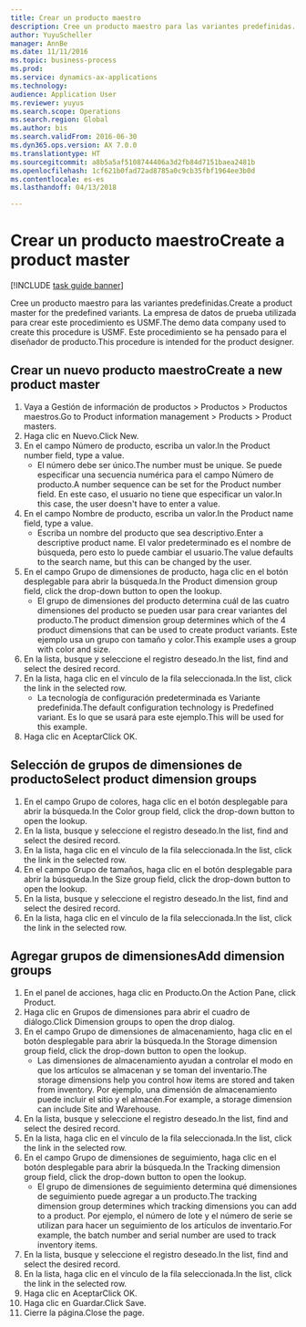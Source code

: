 ```yaml
--- 
title: Crear un producto maestro
description: Cree un producto maestro para las variantes predefinidas.
author: YuyuScheller
manager: AnnBe
ms.date: 11/11/2016
ms.topic: business-process
ms.prod: 
ms.service: dynamics-ax-applications
ms.technology: 
audience: Application User
ms.reviewer: yuyus
ms.search.scope: Operations
ms.search.region: Global
ms.author: bis
ms.search.validFrom: 2016-06-30
ms.dyn365.ops.version: AX 7.0.0
ms.translationtype: HT
ms.sourcegitcommit: a8b5a5af5108744406a3d2fb84d7151baea2481b
ms.openlocfilehash: 1cf621b0fad72ad8785a0c9cb35fbf1964ee3b0d
ms.contentlocale: es-es
ms.lasthandoff: 04/13/2018

---
```

# <a name="create-a-product-master"></a><span data-ttu-id="a6c20-103">Crear un producto maestro</span><span class="sxs-lookup"><span data-stu-id="a6c20-103">Create a product master</span></span>

[!INCLUDE [task guide banner](../../includes/task-guide-banner.md)]

<span data-ttu-id="a6c20-104">Cree un producto maestro para las variantes predefinidas.</span><span class="sxs-lookup"><span data-stu-id="a6c20-104">Create a product master for the predefined variants.</span></span> <span data-ttu-id="a6c20-105">La empresa de datos de prueba utilizada para crear este procedimiento es USMF.</span><span class="sxs-lookup"><span data-stu-id="a6c20-105">The demo data company used to create this procedure is USMF.</span></span> <span data-ttu-id="a6c20-106">Este procedimiento se ha pensado para el diseñador de producto.</span><span class="sxs-lookup"><span data-stu-id="a6c20-106">This procedure is intended for the product designer.</span></span>


## <a name="create-a-new-product-master"></a><span data-ttu-id="a6c20-107">Crear un nuevo producto maestro</span><span class="sxs-lookup"><span data-stu-id="a6c20-107">Create a new product master</span></span>
1. <span data-ttu-id="a6c20-108">Vaya a Gestión de información de productos > Productos > Productos maestros.</span><span class="sxs-lookup"><span data-stu-id="a6c20-108">Go to Product information management > Products > Product masters.</span></span>
2. <span data-ttu-id="a6c20-109">Haga clic en Nuevo.</span><span class="sxs-lookup"><span data-stu-id="a6c20-109">Click New.</span></span>
3. <span data-ttu-id="a6c20-110">En el campo Número de producto, escriba un valor.</span><span class="sxs-lookup"><span data-stu-id="a6c20-110">In the Product number field, type a value.</span></span>
    * <span data-ttu-id="a6c20-111">El número debe ser único.</span><span class="sxs-lookup"><span data-stu-id="a6c20-111">The number must be unique.</span></span> <span data-ttu-id="a6c20-112">Se puede especificar una secuencia numérica para el campo Número de producto.</span><span class="sxs-lookup"><span data-stu-id="a6c20-112">A number sequence can be set for the Product number field.</span></span> <span data-ttu-id="a6c20-113">En este caso, el usuario no tiene que especificar un valor.</span><span class="sxs-lookup"><span data-stu-id="a6c20-113">In this case, the user doesn't have to enter a value.</span></span>  
4. <span data-ttu-id="a6c20-114">En el campo Nombre de producto, escriba un valor.</span><span class="sxs-lookup"><span data-stu-id="a6c20-114">In the Product name field, type a value.</span></span>
    * <span data-ttu-id="a6c20-115">Escriba un nombre del producto que sea descriptivo.</span><span class="sxs-lookup"><span data-stu-id="a6c20-115">Enter a descriptive product name.</span></span> <span data-ttu-id="a6c20-116">El valor predeterminado es el nombre de búsqueda, pero esto lo puede cambiar el usuario.</span><span class="sxs-lookup"><span data-stu-id="a6c20-116">The value defaults to the search name, but this can be changed by the user.</span></span>  
5. <span data-ttu-id="a6c20-117">En el campo Grupo de dimensiones de producto, haga clic en el botón desplegable para abrir la búsqueda.</span><span class="sxs-lookup"><span data-stu-id="a6c20-117">In the Product dimension group field, click the drop-down button to open the lookup.</span></span>
    * <span data-ttu-id="a6c20-118">El grupo de dimensiones del producto determina cuál de las cuatro dimensiones del producto se pueden usar para crear variantes del producto.</span><span class="sxs-lookup"><span data-stu-id="a6c20-118">The product dimension group determines which of the 4 product dimensions that can be used to create product variants.</span></span> <span data-ttu-id="a6c20-119">Este ejemplo usa un grupo con tamaño y color.</span><span class="sxs-lookup"><span data-stu-id="a6c20-119">This example uses a group with color and size.</span></span>  
6. <span data-ttu-id="a6c20-120">En la lista, busque y seleccione el registro deseado.</span><span class="sxs-lookup"><span data-stu-id="a6c20-120">In the list, find and select the desired record.</span></span>
7. <span data-ttu-id="a6c20-121">En la lista, haga clic en el vínculo de la fila seleccionada.</span><span class="sxs-lookup"><span data-stu-id="a6c20-121">In the list, click the link in the selected row.</span></span>
    * <span data-ttu-id="a6c20-122">La tecnología de configuración predeterminada es Variante predefinida.</span><span class="sxs-lookup"><span data-stu-id="a6c20-122">The default configuration technology is Predefined variant.</span></span> <span data-ttu-id="a6c20-123">Es lo que se usará para este ejemplo.</span><span class="sxs-lookup"><span data-stu-id="a6c20-123">This will be used for this example.</span></span>  
8. <span data-ttu-id="a6c20-124">Haga clic en Aceptar</span><span class="sxs-lookup"><span data-stu-id="a6c20-124">Click OK.</span></span>

## <a name="select-product-dimension-groups"></a><span data-ttu-id="a6c20-125">Selección de grupos de dimensiones de producto</span><span class="sxs-lookup"><span data-stu-id="a6c20-125">Select product dimension groups</span></span>
1. <span data-ttu-id="a6c20-126">En el campo Grupo de colores, haga clic en el botón desplegable para abrir la búsqueda.</span><span class="sxs-lookup"><span data-stu-id="a6c20-126">In the Color group field, click the drop-down button to open the lookup.</span></span>
2. <span data-ttu-id="a6c20-127">En la lista, busque y seleccione el registro deseado.</span><span class="sxs-lookup"><span data-stu-id="a6c20-127">In the list, find and select the desired record.</span></span>
3. <span data-ttu-id="a6c20-128">En la lista, haga clic en el vínculo de la fila seleccionada.</span><span class="sxs-lookup"><span data-stu-id="a6c20-128">In the list, click the link in the selected row.</span></span>
4. <span data-ttu-id="a6c20-129">En el campo Grupo de tamaños, haga clic en el botón desplegable para abrir la búsqueda.</span><span class="sxs-lookup"><span data-stu-id="a6c20-129">In the Size group field, click the drop-down button to open the lookup.</span></span>
5. <span data-ttu-id="a6c20-130">En la lista, busque y seleccione el registro deseado.</span><span class="sxs-lookup"><span data-stu-id="a6c20-130">In the list, find and select the desired record.</span></span>
6. <span data-ttu-id="a6c20-131">En la lista, haga clic en el vínculo de la fila seleccionada.</span><span class="sxs-lookup"><span data-stu-id="a6c20-131">In the list, click the link in the selected row.</span></span>

## <a name="add-dimension-groups"></a><span data-ttu-id="a6c20-132">Agregar grupos de dimensiones</span><span class="sxs-lookup"><span data-stu-id="a6c20-132">Add dimension groups</span></span>
1. <span data-ttu-id="a6c20-133">En el panel de acciones, haga clic en Producto.</span><span class="sxs-lookup"><span data-stu-id="a6c20-133">On the Action Pane, click Product.</span></span>
2. <span data-ttu-id="a6c20-134">Haga clic en Grupos de dimensiones para abrir el cuadro de diálogo.</span><span class="sxs-lookup"><span data-stu-id="a6c20-134">Click Dimension groups to open the drop dialog.</span></span>
3. <span data-ttu-id="a6c20-135">En el campo Grupo de dimensiones de almacenamiento, haga clic en el botón desplegable para abrir la búsqueda.</span><span class="sxs-lookup"><span data-stu-id="a6c20-135">In the Storage dimension group field, click the drop-down button to open the lookup.</span></span>
    * <span data-ttu-id="a6c20-136">Las dimensiones de almacenamiento ayudan a controlar el modo en que los artículos se almacenan y se toman del inventario.</span><span class="sxs-lookup"><span data-stu-id="a6c20-136">The storage dimensions help you control how items are stored and taken from inventory.</span></span> <span data-ttu-id="a6c20-137">Por ejemplo, una dimensión de almacenamiento puede incluir el sitio y el almacén.</span><span class="sxs-lookup"><span data-stu-id="a6c20-137">For example, a storage dimension can include Site and Warehouse.</span></span>  
4. <span data-ttu-id="a6c20-138">En la lista, busque y seleccione el registro deseado.</span><span class="sxs-lookup"><span data-stu-id="a6c20-138">In the list, find and select the desired record.</span></span>
5. <span data-ttu-id="a6c20-139">En la lista, haga clic en el vínculo de la fila seleccionada.</span><span class="sxs-lookup"><span data-stu-id="a6c20-139">In the list, click the link in the selected row.</span></span>
6. <span data-ttu-id="a6c20-140">En el campo Grupo de dimensiones de seguimiento, haga clic en el botón desplegable para abrir la búsqueda.</span><span class="sxs-lookup"><span data-stu-id="a6c20-140">In the Tracking dimension group field, click the drop-down button to open the lookup.</span></span>
    * <span data-ttu-id="a6c20-141">El grupo de dimensiones de seguimiento determina qué dimensiones de seguimiento puede agregar a un producto.</span><span class="sxs-lookup"><span data-stu-id="a6c20-141">The tracking dimension group determines which tracking dimensions you can add to a product.</span></span> <span data-ttu-id="a6c20-142">Por ejemplo, el número de lote y el número de serie se utilizan para hacer un seguimiento de los artículos de inventario.</span><span class="sxs-lookup"><span data-stu-id="a6c20-142">For example, the batch number and serial number are used to track inventory items.</span></span>  
7. <span data-ttu-id="a6c20-143">En la lista, busque y seleccione el registro deseado.</span><span class="sxs-lookup"><span data-stu-id="a6c20-143">In the list, find and select the desired record.</span></span>
8. <span data-ttu-id="a6c20-144">En la lista, haga clic en el vínculo de la fila seleccionada.</span><span class="sxs-lookup"><span data-stu-id="a6c20-144">In the list, click the link in the selected row.</span></span>
9. <span data-ttu-id="a6c20-145">Haga clic en Aceptar</span><span class="sxs-lookup"><span data-stu-id="a6c20-145">Click OK.</span></span>
10. <span data-ttu-id="a6c20-146">Haga clic en Guardar.</span><span class="sxs-lookup"><span data-stu-id="a6c20-146">Click Save.</span></span>
11. <span data-ttu-id="a6c20-147">Cierre la página.</span><span class="sxs-lookup"><span data-stu-id="a6c20-147">Close the page.</span></span>



